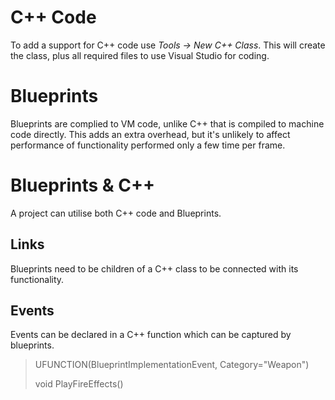 # C++ Code

To add a support for C++ code use *Tools -> New C++ Class*.
This will create the class, plus all required files to use Visual Studio for coding.

# Blueprints

Blueprints are complied to VM code, unlike C++ that is compiled to machine code directly. This adds an extra overhead, but it's unlikely to affect performance of functionality performed only a few time per frame.

# Blueprints & C++

A project can utilise both C++ code and Blueprints.

## Links
Blueprints need to be children of a C++ class to be connected with its functionality.

## Events
Events can be declared in a C++ function which can be captured by blueprints.
> UFUNCTION(BlueprintImplementationEvent, Category="Weapon")
>
> void PlayFireEffects()

